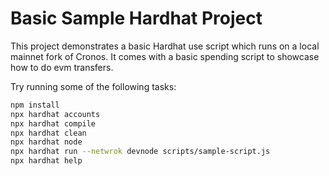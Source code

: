 # Basic Sample Hardhat Project

This project demonstrates a basic Hardhat use script which runs on a local mainnet fork of Cronos. 
It comes with a basic spending script to showcase how to do evm transfers.

Try running some of the following tasks:

```bash
npm install
npx hardhat accounts
npx hardhat compile
npx hardhat clean
npx hardhat node
npx hardhat run --netwrok devnode scripts/sample-script.js
npx hardhat help
```
